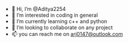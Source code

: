 - 👋 Hi, I’m @Aditya2254
- 👀 I’m interested in coding in general
- 🌱 I’m currently learning c++ and python
- 💞️ I’m looking to collaborate on any project
- 📫 you can reach me on arj0147@outlook.com

<!---
Aditya2254/Aditya2254 is a ✨ special ✨ repository because its `README.md` (this file) appears on your GitHub profile.
You can click the Preview link to take a look at your changes.
--->
